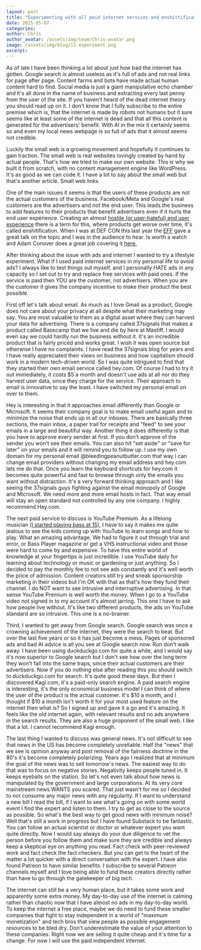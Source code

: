 ```yaml
---
layout: post
title: "Experimenting with all paid internet services and enshittification "
date: 2025-05-07
categories: 
author: Chris
author_avatar: /assets/img/team/Chris-avatar.png
image: /assets/img/blog/11-experiment.png
excerpt: 
---
```

As of late I have been thinking a lot about just how bad the internet has gotten. Google search is almost useless as it's full of ads and not real links for page after page. Content farms and bots have made actual human content hard to find. Social media is just a giant manipulative echo chamber and it's all done in the name of business and extracting every last penny from the user of the site. If you haven't heard of the dead internet theory you should read up on it. I don't know that I fully subscribe to the entire premise which is, that the internet is made by robots not humans but it sure seems like at least some of the internet is dead and that all this content is generated for the advertisers' benefit. With AI in the mix it certainly seems so and even my local news webpage is so full of ads that it almost seems not credible.

Luckily the small web is a growing movement and hopefully it continues to gain traction. The small web is real websites lovingly created by hand by actual people. That's how we tried to make our own website. This is why we built it from scratch, with no content management engine like WordPress. It's as good as we can code it. I have a lot to say about the small web but that's another article. Small web links

One of the main issues it seems is that the users of these products are not the actual customers of the business. Facebook/Meta and Google's real customers are the advertisers and not the end user. This leads the business to add features to their products that benefit advertisers even if it hurts the end user experience. Creating an almost [hostile (or user-hateful) end user experience](https://neustadt.fr/essays/against-a-user-hostile-web) there is a term for this, where products get worse over time, it's called enshitification. When I was at DEF CON this last year the [EFF](https://youtu.be/4EmstuO0Em8?si=zU-0PaI9ixjOE1kE) gave a great talk on the topic and I was in the audience to hear. Is worth a watch and Adam Conover does a great job covering it [here.](https://youtu.be/P7NHABs76mg?si=aXdhpxr3tyMicV-D)

After thinking about the issue with ads and internet I wanted to try a lifestyle experiment. What if I used paid internet services in my personal life to avoid ads? I always like to test things out myself, and I personally HATE ads in any capacity so I set out to try and replace free services with paid ones. If the service is paid then YOU are the customer, not advertisers. When you are the customer it gives the company incentive to make their product the best possible.

First off let's talk about email. As much as I love Gmail as a product, Google does not care about your privacy at all despite what their marketing may say. You are most valuable to them as a digital asset where they can harvest your data for advertising. There is a company called 37signals that makes a product called Basecamp that we live and die by here at Mastiff. I would even say we could hardly run the business without it. It's an incredible product that is fairly priced and works great. I wish it was open source but otherwise I have no complaints. I have read the 37signals blog for years and I have really appreciated their views on business and how capitalism should work in a modern tech-driven world. So I was quite intrigued to find that they started their own email service called hey.com. Of course I had to try it out immediately, it costs $5 a month and doesn't use ads at all nor do they harvest user data, since they charge for the service. Their approach to email is innovative to say the least. I have switched my personal email on over to them.

Hey is interesting in that it approaches email differently than Google or Microsoft. It seems their company goal is to make email useful again and to minimize the noise that ends up in all our inboxes. There are basically three sections, the main inbox, a paper trail for receipts and "feed" to see your emails in a large and beautiful way. Another thing it does differently is that you have to approve every sender at first. If you don't approve of the sender you won't see their emails. You can also hit "set aside" or "save for later" on your emails and it will remind you to follow up. I use my own domain for my personal email @bleedingpeanutbutter.com that way I can change email providers without changing my email address and hey.com lets me do that. Once you learn the keyboard shortcuts for hey.com it becomes quite powerful and fast to browse through only the emails you want without distraction. It's a very forward thinking approach and I like seeing the 37signals guys fighting against the email monopoly of Google and Microsoft. We need more and more email hosts in fact. That way email will stay an open standard not controlled by any one company. I highly recommend Hey.com.

The next paid service to discuss is YouTube Premium. As a lifelong musician [(I started playing bass at 15)](https://www.bleedingpeanutbutter.com/articles/love-letter-to-the-bass-guitar), I have to say it makes me quite jealous to see the kids coming up with YouTube to learn songs and how to play. What an amazing advantage. We had to figure it out through trial and error, or Bass Player magazine or get a VHS instructional video and those were hard to come by and expensive. To have this entire world of knowledge at your fingertips is just incredible. I use YouTube daily for learning about technology or music or gardening or just anything. So I decided to pay the monthly fee to not see ads constantly and it's well worth the price of admission. Content creators still try and sneak sponsorship marketing in their videos but I'm OK with that as that's how they fund their channel. I do NOT want to see intrusive and interruptive advertising. In that sense YouTube Premium is well worth the money. When I go to a YouTube video not signed in to my account it's almost jarring. This one I have to ask how people live without. It's like two different products, the ads on YouTube standard are so intrusive. This one is a no-brainer.

Third, I wanted to get away from Google search. Google search was once a crowning achievement of the internet, they were the search to beat. But over the last five years or so it has just become a mess. Pages of sponsored ads and bad AI advice is all you see at Google search now. Run don't walk away. I have been using duckduckgo.com for quite a while, and I would say it's now superior to Google search but I don't see how over the long term they won't fall into the same traps, since their actual customers are their advertisers. Now if you do nothing else after reading this you should switch to duckduckgo.com for search. It's quite good these days. But then I discovered Kagi.com, it's a paid-only search engine. A paid search engine is interesting, it's the only economical business model I can think of where the user of the product is the actual customer. It's $10 a month, and I thought if $10 a month isn't worth it for your most used feature on the internet then what is? So I signed up and gave it a go and it's amazing. It feels like the old internet again, with relevant results and no ads anywhere in the search results. They are also a huge proponent of the small web. I like that a lot. I cannot recommend Kagi enough.

The last thing I wanted to discuss was general news. It's not difficult to see that news in the US has become completely unreliable. Half the "news" that we see is opinion anyway and post removal of the fairness doctrine in the 80's it's become completely polarizing. Years ago I realized that at minimum the goal of the news was to sell tomorrow's news. The easiest way to do that was to focus on negative stories. Negativity keeps people tuned in. It keeps eyeballs on the station. So let's not even talk about how news is manipulated by the government and large corporations. At its very core mainstream news WANTS you scared. That just wasn't for me so I decided to not consume any major news with any regularity. If I want to understand a new bill I read the bill, if I want to see what's going on with some world event I find the expert and listen to them. I try to get as close to the source as possible. So what's the best way to get good news with minimum noise? Well that's still a work in progress but I have found Substack to be fantastic. You can follow an actual scientist or doctor or whatever expert you want quite directly. Now I would say always do your due diligence to vet the person before you follow them and make sure they are credible and always keep a skeptical eye on anything you read. Fact check with peer-reviewed work and fact check the fact checkers. But you can get to the heart of the matter a lot quicker with a direct conversation with the expert. I have also found Patreon to have similar benefits. I subscribe to several Patreon channels myself and I love being able to fund these creators directly rather than have to go through the gatekeeper of big tech.

The internet can still be a very human place, but it takes some work and apparently some extra money. My day-to-day use of the internet is calming rather than chaotic now that I have almost no ads in my day-to-day world. To keep the internet a free place, maybe we do need to fund these smaller companies that fight to stay independent in a world of "maximum monetization" and tech bros that view people as possible engagement resources to be bled dry. Don't underestimate the value of your attention to these companies. Right now we are selling it quite cheap and it's time for a change. For now I will use the paid independent internet.